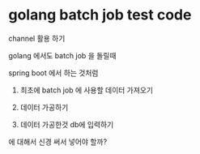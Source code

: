 # golang batch job test code 

channel 활용 하기 

golang 에서도 batch job 을 돌릴때 

spring boot 에서 하는 것처럼 

1. 최초에 batch job 에 사용할 데이터 가져오기 

2. 데이터 가공하기 

3. 데이터 가공한것 db에 입력하기 

에 대해서 신경 써서 넣어야 할까? 